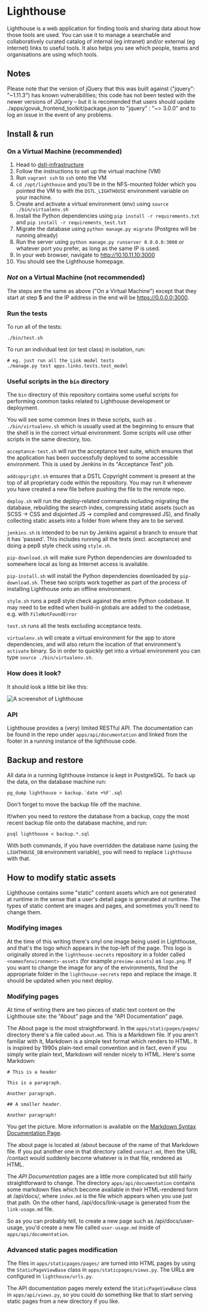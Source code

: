 # Lighthouse

Lighthouse is a web application for finding tools and sharing data about how those tools are used. You can use it to manage a searchable and collaboratively curated catalog of internal (eg intranet) and/or external (eg internet) links to useful tools. It also helps you see which people, teams and organisations are using which tools.

## Notes

Please note that the version of jQuery that this was built against ("jquery": "~1.11.3") has known vulnerabilities; this code has not been tested with the newer versions of JQuery – but it is recomended that users should update ./apps/govuk_frontend_toolkit/package.json  to "jquery" : "~> 3.0.0" and to log an issue in the event of any problems.

## Install & run

### On a Virtual Machine (recommended)

  1. Head to [dstl-infrastructure](https://github.com/dstl/lighthouse-builder)
  2. Follow the instructions to set up the virtual machine (VM)
  3. Run `vagrant ssh` to `ssh` onto the VM
  4. `cd /opt/lighthouse` and you'll be in the NFS-mounted folder which you
  pointed the VM to with the `DSTL_LIGHTHOUSE` environment variable on your
  machine.
  5. Create and activate a virtual environment (env) using
  `source ./bin/virtualenv.sh`
  6. Install the Python dependencies using `pip install -r requirements.txt` and `pip install -r requirements_test.txt`
  7. Migrate the database using `python manage.py migrate` (Postgres will be
  running already)
  8. Run the server using `python manage.py runserver 0.0.0.0:3000` or whatever
  port you prefer, as long as the same IP is used.
  9. In your web browser, navigate to http://10.10.11.10:3000
  10. You should see the Lighthouse homepage.

### _Not_ on a Virtual Machine (not recommended)

The steps are the same as above ("On a Virtual Machine") except that they start
at step **5** and the IP address in the end will be https://0.0.0.0:3000.

### Run the tests

To run all of the tests:

    ./bin/test.sh

To run an individual test (or test class) in isolation, run:

    # eg. just run all the Link model tests
    ./manage.py test apps.links.tests.test_model

### Useful scripts in the `bin` directory

The `bin` directory of this repository contains some useful scripts for
performing common tasks related to Lighthouse development or deployment.

You will see some common lines in these scripts, such as `. ./bin/virtualenv.sh`
which is usually used at the beginning to ensure that the shell is in the
correct virtual environment. Some scripts will use other scripts in the same
directory, too.

`acceptance-test.sh` will run the acceptance test suite, which ensures that the
application has been successfully deployed to some accessible environment. This
is used by Jenkins in its "Acceptance Test" job.

`addcopyright.sh` ensures that a DSTL Copyright comment is present at the top of
all proprietary code within the repository. You may run it whenever you have
created a new file before pushing the file to the remote repo.

`deploy.sh` will run the deploy-related commands including migrating the
database, rebuilding the search index, compressing static assets (such as SCSS →
CSS and disjointed JS → compiled and compressed JS), and finally collecting
static assets into a folder from where they are to be served.

`jenkins.sh` is intended to be run by Jenkins against a branch to ensure that it
has 'passed'. This includes running all the tests (excl. acceptance) and doing a
pep8 style check using `style.sh`.

`pip-download.sh` will make sure Python dependencies are downloaded to somewhere
local as long as Internet access is available.

`pip-install.sh` will install the Python dependencies downloaded by
`pip-download.sh`. These two scripts work together as part of the process of
installing Lighthouse onto an offline environment.

`style.sh` runs a pep8 style check against the entire Python codebase. It may
need to be edited when build-in globals are added to the codebase, e.g. with
`FileNotFoundError`

`test.sh` runs all the tests excluding acceptance tests.

`virtualenv.sh` will create a virtual environment for the app to store
dependencies, and will also return the location of that environment's `activate`
binary. So in order to quickly get into a virtual environment you can type
`source ./bin/virtualenv.sh`.

### How does it look?

It should look a little bit like this:

![A screenshot of Lighthouse](../master/readme.png?raw=true)


### API

Lighthouse provides a (very) limited RESTful API. The documentation can be
found in the repo under `apps/api/documentation` and linked from the footer
in a running instance of the lighthouse code.

## Backup and restore

All data in a running lighthouse instance is kept in PostgreSQL. To back up
the data, on the database machine run:

    pg_dump lighthouse > backup.`date +%F`.sql

Don't forget to move the backup file off the machine.

If/when you need to restore the database from a backup, copy the most recent
backup file onto the database machine, and run:

    psql lighthouse < backup.*.sql

With both commands, if you have overridden the database name (using the
`LIGHTHOUSE_DB` environment variable), you will need to replace `lighthouse`
with that.

## How to modify static assets

Lighthouse contains some "static" content assets which are not generated at
runtime in the sense that a user's detail page is generated at runtime. The
types of static content are images and pages, and sometimes you'll need to
change them.

### Modifying images

At the time of this writing there's onyl one image being used in Lighthouse, and
that's the logo which appears in the top-left of the page. This logo is
originally stored in the `lighthouse-secrets` repository in a folder called
`<nameofenvironment>-assets` (for example `preview-assets`) as `logo.png`. If
you want to change the image for any of the environments, find the appropriate
folder in the `lighthouse-secrets` repo and replace the image. It should be
updated when you next deploy.

### Modifying pages

At time of writing there are two pieces of static text content on the Lighthouse
site: the "About" page and the "API Documentation" page.

The About page is the most straightforward. In the `apps/staticpages/pages/`
directory there's a file called `about.md`. This is a Markdown file. If you
aren't familiar with it, Markdown is a simple text format which renders to HTML.
It is inspired by 1990s plain-text email convention and in fact, even if you
simply write plain text, Markdown will render nicely to HTML. Here's some
Markdown:

```
# This is a header

This is a paragraph.

Another paragraph.

## A smaller header.

Another paragraph!
```

You get the picture. More information is available on the [Markdown Syntax
Documentation Page](https://daringfireball.net/projects/markdown/syntax).

The about page is located at /about because of the name of that Markdown file.
If you put another one in that directory called `contact.md`, then the URL
/contact would suddenly become whatever is in that file, rendered as HTML.

The *API Documentation* pages are a little more complicated but still fairly
straightforward to change. The directory `apps/api/documentation` contains some
markdown files which become available in their HTML-rendered form at /api/docs/,
where `index.md` is the file which appears when you use just that path. On the
other hand, /api/docs/link-usage is generated from the `link-usage.md` file.

So as you can probably tell, to create a new page such as /api/docs/user-usage,
you'd create a new file called `user-usage.md` inside of
`apps/api/documentation`.

### Advanced static pages modification

The files in `apps/staticpages/pages/` are turned into HTML pages by using the
`StaticPageViewBase` class in `apps/staticpages/views.py`. The URLs are configured
in `lighthouse/urls.py`.

The API documentation pages merely extend the `StaticPageViewBase` class in
`apps/api/views.py`, so you could do something like that to start serving static
pages from a new directory if you like.
